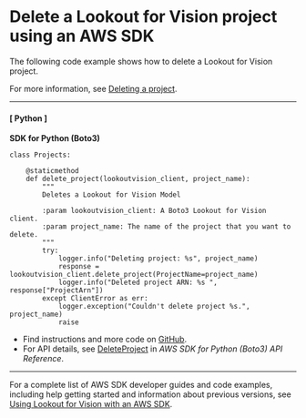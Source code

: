 # Delete a Lookout for Vision project using an AWS SDK<a name="example_lookoutvision_DeleteProject_section"></a>

The following code example shows how to delete a Lookout for Vision project\.

For more information, see [Deleting a project](https://docs.aws.amazon.com/lookout-for-vision/latest/developer-guide/delete-project.html)\.

------
#### [ Python ]

**SDK for Python \(Boto3\)**  
  

```
class Projects:

    @staticmethod
    def delete_project(lookoutvision_client, project_name):
        """
        Deletes a Lookout for Vision Model

        :param lookoutvision_client: A Boto3 Lookout for Vision client.
        :param project_name: The name of the project that you want to delete.
        """
        try:
            logger.info("Deleting project: %s", project_name)
            response = lookoutvision_client.delete_project(ProjectName=project_name)
            logger.info("Deleted project ARN: %s ", response["ProjectArn"])
        except ClientError as err:
            logger.exception("Couldn't delete project %s.", project_name)
            raise
```
+  Find instructions and more code on [GitHub](https://github.com/awsdocs/aws-doc-sdk-examples/tree/main/python/example_code/lookoutvision#code-examples)\. 
+  For API details, see [DeleteProject](https://docs.aws.amazon.com/goto/boto3/lookoutvision-2020-11-20/DeleteProject) in *AWS SDK for Python \(Boto3\) API Reference*\. 

------

For a complete list of AWS SDK developer guides and code examples, including help getting started and information about previous versions, see [Using Lookout for Vision with an AWS SDK](getting-started-sdk.md#sdk-general-information-section)\.